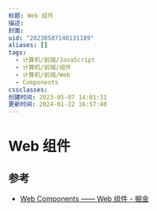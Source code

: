 ```yaml
---
标题: Web 组件
描述:
封面:
uid: "20230507140131189"
aliases: []
tags:
  - 计算机/前端/JavaScript
  - 计算机/前端/组件
  - 计算机/前端/Web
  - Components
cssclasses:
创建时间: 2023-05-07 14:01:31
更新时间: 2024-01-22 16:57:40
---
```


# Web 组件

## 参考

- [Web Components —— Web 组件 - 掘金](https://juejin.cn/post/7048909361062051876)
